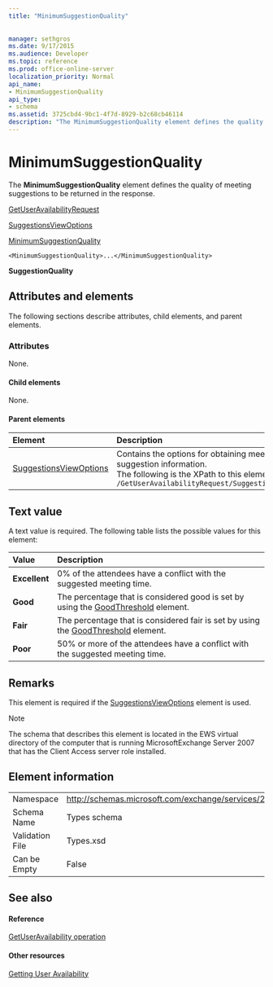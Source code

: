 ```yaml
---
title: "MinimumSuggestionQuality"
 
 
manager: sethgros
ms.date: 9/17/2015
ms.audience: Developer
ms.topic: reference
ms.prod: office-online-server
localization_priority: Normal
api_name:
- MinimumSuggestionQuality
api_type:
- schema
ms.assetid: 3725cbd4-9bc1-4f7d-8929-b2c68cb46114
description: "The MinimumSuggestionQuality element defines the quality of meeting suggestions to be returned in the response."
---
```


# MinimumSuggestionQuality

The **MinimumSuggestionQuality** element defines the quality of meeting suggestions to be returned in the response. 
  
[GetUserAvailabilityRequest](getuseravailabilityrequest.md)
  
[SuggestionsViewOptions](suggestionsviewoptions.md)
  
[MinimumSuggestionQuality](minimumsuggestionquality.md)
  
```
<MinimumSuggestionQuality>...</MinimumSuggestionQuality>
```

 **SuggestionQuality**
## Attributes and elements

The following sections describe attributes, child elements, and parent elements.
  
### Attributes

None.
  
#### Child elements

None.
  
#### Parent elements

|**Element**|**Description**|
|:-----|:-----|
|[SuggestionsViewOptions](suggestionsviewoptions.md) <br/> |Contains the options for obtaining meeting suggestion information.  <br/> The following is the XPath to this element:  <br/>  `/GetUserAvailabilityRequest/SuggestionViewOptions` <br/> |
   
## Text value

A text value is required. The following table lists the possible values for this element:
  
|**Value**|**Description**|
|:-----|:-----|
|**Excellent** <br/> |0% of the attendees have a conflict with the suggested meeting time.  <br/> |
|**Good** <br/> |The percentage that is considered good is set by using the [GoodThreshold](goodthreshold.md) element.  <br/> |
|**Fair** <br/> |The percentage that is considered fair is set by using the [GoodThreshold](goodthreshold.md) element.  <br/> |
|**Poor** <br/> |50% or more of the attendees have a conflict with the suggested meeting time.  <br/> |
   
## Remarks

This element is required if the [SuggestionsViewOptions](suggestionsviewoptions.md) element is used. 
  
> [!NOTE]
> The schema that describes this element is located in the EWS virtual directory of the computer that is running MicrosoftExchange Server 2007 that has the Client Access server role installed. 
  
## Element information

|||
|:-----|:-----|
|Namespace  <br/> |http://schemas.microsoft.com/exchange/services/2006/types  <br/> |
|Schema Name  <br/> |Types schema  <br/> |
|Validation File  <br/> |Types.xsd  <br/> |
|Can be Empty  <br/> |False  <br/> |
   
## See also

#### Reference

[GetUserAvailability operation](getuseravailability-operation.md)
#### Other resources

[Getting User Availability](http://msdn.microsoft.com/library/d4133fcb-9b0f-4e6b-aadf-a389da83516a%28Office.15%29.aspx)

